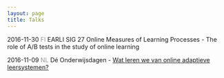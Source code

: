 ```yaml
---
layout: page
title: Talks
---
```


2016-11-30 <font color="#999999">FI</font> EARLI SIG 27 Online Measures of Learning Processes - The role of A/B tests in the study of online learning

2016-11-09 <font color="#999999">NL</font> Dé Onderwijsdagen - <a href="/assets/talks/2016_Talk_Onderwijsdagen.html">Wat leren we van online adaptieve leersystemen?</a>

<!---
https://techinonderwijs.wordpress.com/2016/11/11/wat-kunnen-we-leren-van-adaptieve-leersystemen/
-->